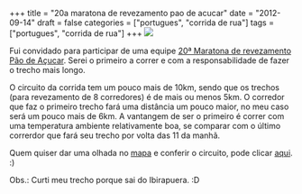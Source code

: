 +++
title = "20a maratona de revezamento pao de acucar"
date = "2012-09-14"
draft = false
categories = ["portugues", "corrida de rua"]
tags = ["portugues", "corrida de rua"]
+++
![](https://www.maratonaderevezamento.com.br/saopaulo/imagens/SP_01.jpg)

Fui convidado para participar de uma equipe [20ª Maratona de revezamento
Pão de Açucar](https://www.maratonaderevezamento.com.br/saopaulo/). Serei
o primeiro a correr e com a responsabilidade de fazer o trecho mais
longo.

O circuito da corrida tem um pouco mais de 10km, sendo que os trechos
(para revezamento de 8 corredores) é de mais ou menos 5km. O corredor
que faz o primeiro trecho fará uma distância um pouco maior, no meu caso
será um pouco mais de 6km. A vantangem de ser o primeiro é correr com
uma temperatura ambiente relativamente boa, se comparar com o último
correrdor que fará seu trecho por volta das 11 da manhã.

Quem quiser dar uma olhada no
[mapa](https://www.maratonaderevezamento.com.br/saopaulo/mapa_percurso.html) e
conferir o circuito, pode clicar
[aqui](https://www.maratonaderevezamento.com.br/saopaulo/mapa_percurso.html).
:)

Obs.: Curti meu trecho porque sai do Ibirapuera. :D
